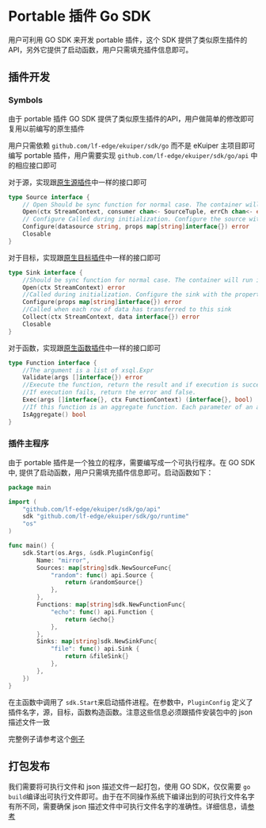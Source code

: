 # Portable 插件 Go SDK

用户可利用 GO SDK 来开发 portable 插件，这个 SDK 提供了类似原生插件的 API，另外它提供了启动函数，用户只需填充插件信息即可。

## 插件开发

### Symbols

由于 portable 插件 GO SDK 提供了类似原生插件的API，用户做简单的修改即可复用以前编写的原生插件

用户只需依赖 `github.com/lf-edge/ekuiper/sdk/go` 而不是 eKuiper 主项目即可编写 portable 插件，用户需要实现 `github.com/lf-edge/ekuiper/sdk/go/api` 中的相应接口即可

对于源，实现跟[原生源插件](../native/develop/source.md)中一样的接口即可 

```go
type Source interface {
	// Open Should be sync function for normal case. The container will run it in go func
	Open(ctx StreamContext, consumer chan<- SourceTuple, errCh chan<- error)
	// Configure Called during initialization. Configure the source with the data source(e.g. topic for mqtt) and the properties read from the yaml
	Configure(datasource string, props map[string]interface{}) error
	Closable
}
```

对于目标，实现跟[原生目标插件](../native/develop/sink.md)中一样的接口即可

```go
type Sink interface {
	//Should be sync function for normal case. The container will run it in go func
	Open(ctx StreamContext) error
	//Called during initialization. Configure the sink with the properties from rule action definition
	Configure(props map[string]interface{}) error
	//Called when each row of data has transferred to this sink
	Collect(ctx StreamContext, data interface{}) error
	Closable
}
```

对于函数，实现跟[原生函数插件](../native/develop/function.md)中一样的接口即可

```go
type Function interface {
	//The argument is a list of xsql.Expr
	Validate(args []interface{}) error
	//Execute the function, return the result and if execution is successful.
	//If execution fails, return the error and false.
	Exec(args []interface{}, ctx FunctionContext) (interface{}, bool)
	//If this function is an aggregate function. Each parameter of an aggregate function will be a slice
	IsAggregate() bool
}
```

### 插件主程序
由于 portable 插件是一个独立的程序，需要编写成一个可执行程序。在 GO SDK 中, 提供了启动函数，用户只需填充插件信息即可。启动函数如下：

```go
package main

import (
	"github.com/lf-edge/ekuiper/sdk/go/api"
	sdk "github.com/lf-edge/ekuiper/sdk/go/runtime"
	"os"
)

func main() {
	sdk.Start(os.Args, &sdk.PluginConfig{
		Name: "mirror",
		Sources: map[string]sdk.NewSourceFunc{
			"random": func() api.Source {
				return &randomSource{}
			},
		},
		Functions: map[string]sdk.NewFunctionFunc{
			"echo": func() api.Function {
				return &echo{}
			},
		},
		Sinks: map[string]sdk.NewSinkFunc{
			"file": func() api.Sink {
				return &fileSink{}
			},
		},
	})
}
```
在主函数中调用了 `sdk.Start`来启动插件进程。在参数中，`PluginConfig` 定义了插件名字，源，目标，函数构造函数。注意这些信息必须跟插件安装包中的 json 描述文件一致

完整例子请参考这个[例子](https://github.com/lf-edge/ekuiper/tree/master/sdk/go/example/mirror)

## 打包发布
我们需要将可执行文件和 json 描述文件一起打包，使用 GO SDK，仅仅需要 `go build`编译出可执行文件即可。由于在不同操作系统下编译出到的可执行文件名字有所不同，需要确保 json 描述文件中可执行文件名字的准确性。详细信息，请[参考](./overview.md#package)